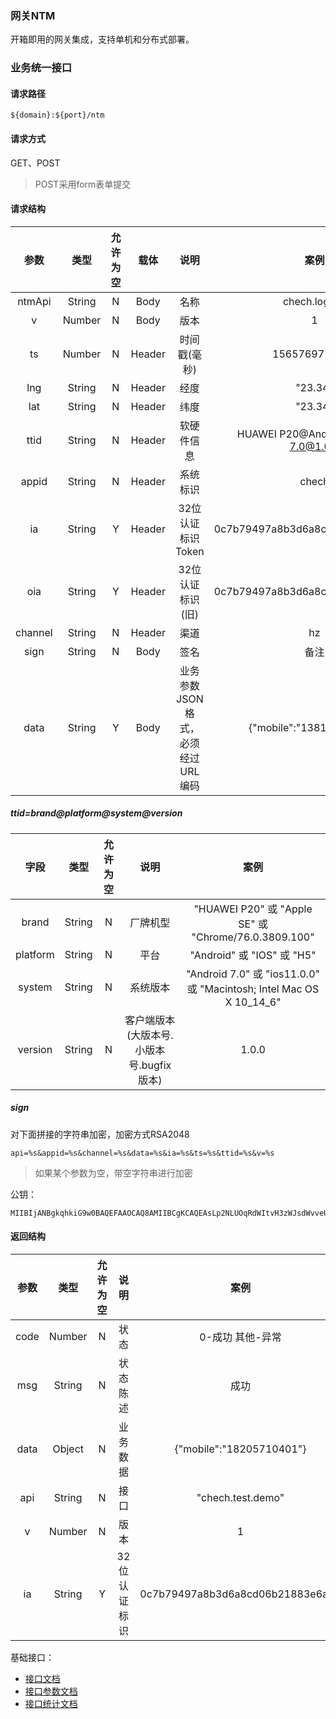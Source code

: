 ### 网关NTM
开箱即用的网关集成，支持单机和分布式部署。

### 业务统一接口
#### 请求路径
```
${domain}:${port}/ntm
```
#### 请求方式
GET、POST
> POST采用form表单提交

#### 请求结构
参数|类型|允许为空|载体|说明|案例
:---:|:---:|:---:|:---:|:---:|:---:
ntmApi|String|N|Body|名称|chech.loginIn
v|Number|N|Body|版本|1
ts|Number|N|Header|时间戳(毫秒)|1565769717936
lng|String|N|Header|经度|"23.34"
lat|String|N|Header|纬度|"23.34"
ttid|String|N|Header|软硬件信息|HUAWEI P20@Android@Android 7.0@1.0.2
appid|String|N|Header|系统标识|chech
ia|String|Y|Header|32位认证标识Token|0c7b79497a8b3d6a8cd06b21883e6a28
oia|String|Y|Header|32位认证标识(旧)|0c7b79497a8b3d6a8cd06b21883e6a28
channel|String|N|Header|渠道|hz
sign|String|N|Body|签名|备注
data|String|Y|Body|业务参数JSON格式，必须经过URL编码|{"mobile":"13819468874"}

##### ttid=brand@platform@system@version
字段|类型|允许为空|说明|案例
:---:|:---:|:---:|:---:|:---:
brand|String|N|厂牌机型|"HUAWEI P20" 或 "Apple SE" 或 "Chrome/76.0.3809.100"
platform|String|N|平台|"Android" 或 "IOS" 或 "H5"
system|String|N|系统版本|"Android 7.0" 或 "ios11.0.0" 或 "Macintosh; Intel Mac OS X 10_14_6"
version|String|N|客户端版本(大版本号.小版本号.bugfix版本)|1.0.0


##### sign
对下面拼接的字符串加密，加密方式RSA2048
```
api=%s&appid=%s&channel=%s&data=%s&ia=%s&ts=%s&ttid=%s&v=%s
```
> 如果某个参数为空，带空字符串进行加密

公钥：
```
MIIBIjANBgkqhkiG9w0BAQEFAAOCAQ8AMIIBCgKCAQEAsLp2NLUOqRdWItvH3zWJsdWvveUvWj/B+XRzRuzDTvsaMgHAfE7zpjEqFj4/BVw4LThOseLXwsxt4RHxEpykL/OMpMUz8MJmN3gKVID43tN75H0b6IL46ymMNwOcPt9EfEGdnUaTJEwxG4VpKIGWxDOUnEybS7QuUztJlNMByxEYR69dLUSSOCM+TbQNIVeVVXixPhI43pb5umR/3mQ+XHTuAZ2zoMA4OsrEO/052Wdv66dmNtaK8eTwwrGcmHOCi5fQSWT2gi3Vq592461w3H8cbdfHU+3cgS0HkG4u3D/cU8eK8lUSUKxIY9wcv2nDdNWpYOwi5oY06sNF9UpSwQIDAQAB
```

#### 返回结构
参数|类型|允许为空|说明|案例
:---:|:---:|:---:|:---:|:---:
code|Number|N|状态|0-成功 其他-异常
msg|String|N|状态陈述|成功
data|Object|N|业务数据|{"mobile":"18205710401"}
api|String|N|接口|"chech.test.demo"
v|Number|N|版本|1
ia|String|Y|32位认证标识|0c7b79497a8b3d6a8cd06b21883e6a28


基础接口：
* [接口文档](/gk5-ntm-doc/DOC-API.MD)
* [接口参数文档](/gk5-ntm-doc/DOC-APIPARAM.MD)
* [接口统计文档](/gk5-ntm-doc/DOC-APICOLLECT.MD)
